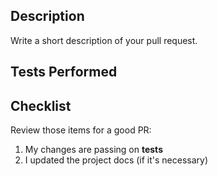 ## Description

Write a short description of your pull request.

<!--
Things to be mentioned in the PR's description:

- Why this PR is necessary?
- What the PR solves?
- What are the possible side effects
- Adicional informations (Issues related, links and others)

Example: This PR implements the feature "X" and solves "Y" problems. This PR closes the issue #2123.
-->

## Tests Performed

<!-- Describes all tests performed to ensure the PR quality.  -->

## Checklist

Review those items for a good PR:

1. My changes are passing on **tests**
2. I updated the project docs (if it's necessary)

<!-- DON'T FORGET: Assign a developer to review your PR -->

